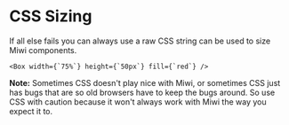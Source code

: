 # CSS Sizing

If all else fails you can always use a raw CSS string can be used to size Miwi components.

```tsx
<Box width={`75%`} height={`50px`} fill={`red`} />
```

**Note:** Sometimes CSS doesn't play nice with Miwi, or sometimes CSS just has bugs that are so old browsers have to keep the bugs around. So use CSS with caution because it won't always work with Miwi the way you expect it to.
